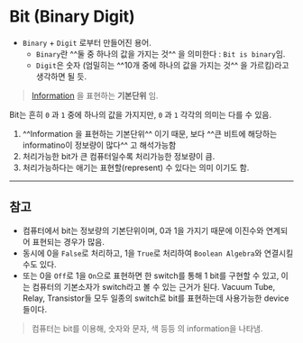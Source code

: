 # Bit (Binary Digit)

* `Binary` + `Digit` 로부터 만들어진 용어.
    * `Binary`란 ^^둘 중 하나의 값을 가지는 것^^ 을 의미한다 : `Bit is binary`임.
    * `Digit`은 숫자 (엄밀히는 ^^10개 중에 하나의 값을 가지는 것^^ 을 가르킴)라고 생각하면 될 듯.

> [Information](./ch01_01_information.md) 을 표현하는 **기본단위** 임.


Bit는 흔히 `0` 과 `1` 중에 하나의 값을 가지지만, `0` 과 `1` 각각의 의미는 다를 수 있음.

1. ^^Information 을 표현하는 기본단위^^ 이기 때문, 보다 ^^큰 비트에 해당하는 informatino이 정보량이 많다^^ 고 해석가능함
2. 처리가능한 bit가 큰 컴퓨터일수록 처리가능한 정보량이 큼.
3. 처리가능하다는 애기는 표현할(represent) 수 있다는 의미 이기도 함.

--- 

## 참고

* 컴퓨터에서 bit는 정보량의 기본단위이며, 0과 1을 가지기 때문에 이진수와 연계되어 표현되는 경우가 많음.  
* 동시에 0을 `False`로 처리하고, 1을 `True`로 처리하여 `Boolean Algebra`와 연결시킬 수도 있다.  
* 또는 0을 `Off`로 1을 `On`으로 표현하면 한 switch를 통해 1 bit를 구현할 수 있고, 이는 컴퓨터의 기본소자가 switch라고 볼 수 있는 근거가 된다. Vacuum Tube, Relay, Transistor들 모두 일종의 switch로 bit를 표현하는데 사용가능한 device들이다.  

> 컴퓨터는 bit를 이용해, 숫자와 문자, 색 등등 의 information을 나타냄.


